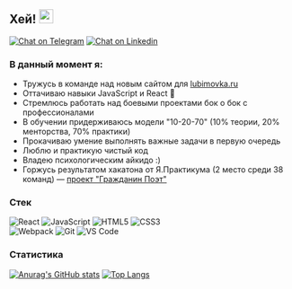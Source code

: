 ## Хей! <img src="https://media.giphy.com/media/hvRJCLFzcasrR4ia7z/giphy.gif" width="25px">

[![Chat on Telegram](https://img.shields.io/badge/-Чат_в_Telegram-eeeeee?style=for-the-badge&logo=telegram)](https://t.me/borodulex) [![Chat on Linkedin](https://img.shields.io/badge/-Linkedin-eeeeee?style=for-the-badge&logo=linkedin&logoColor=0A66C2)](https://www.linkedin.com/in/ilya-borodulin)

### В данный момент я:

- Тружусь в команде над новым сайтом для [lubimovka.ru](https://lubimovka.ru/)
- Оттачиваю навыки JavaScript и React 🚀
- Cтремлюсь работать над боевыми проектами бок о бок с профессионалами
- В обучении придерживаюсь модели "10-20-70" (10% теории, 20% менторства, 70% практики)
- Прокачиваю умение выполнять важные задачи в первую очередь
- Люблю и практикую чистый код
- Владею психологическим айкидо :)
- Горжусь результатом хакатона от Я.Практикума (2 место среди 38 команд) — [проект "Гражданин Поэт"](https://github.com/Apl-by/sitizen-poet)

### Стек
![React](https://img.shields.io/badge/-React-282C34?style=flat&logo=react) ![JavaScript](https://img.shields.io/badge/-JavaScript-F7DF1E?style=flat&logo=javascript&logoColor=323300) ![HTML5](https://img.shields.io/badge/-HTML5-E44D27?style=flat&logo=html5&logoColor=ffffff) ![CSS3](https://img.shields.io/badge/-CSS3-1572B6?style=flat&logo=css3)  
![Webpack](https://img.shields.io/badge/-Webpack-2C3A42?style=flat&logo=webpack) ![Git](https://img.shields.io/badge/-Git-F05032?style=flat&logo=git&logoColor=ffffff) ![VS Code](https://img.shields.io/badge/-VSCode-007ACC?style=flat&logo=visual-studio-code)

### Статистика
[![Anurag's GitHub stats](https://github-readme-stats.vercel.app/api?username=borodulex&show_icons=true&disable_animations=true&hide=stars,issues)](https://github.com/anuraghazra/github-readme-stats) [![Top Langs](https://github-readme-stats.vercel.app/api/top-langs/?username=borodulex&layout=compact)](https://github.com/anuraghazra/github-readme-stats)

<!--
**borodulex/borodulex** is a ✨ _special_ ✨ repository because its `README.md` (this file) appears on your GitHub profile.

Here are some ideas to get you started:

- 🔭 I’m currently working on ...
- 🌱 I’m currently learning ...
- 👯 I’m looking to collaborate on ...
- 🤔 I’m looking for help with ...
- 💬 Ask me about ...
- 📫 How to reach me: ...
- 😄 Pronouns: ...
- ⚡ Fun fact: ...
-->
